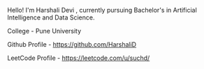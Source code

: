 Hello! I'm Harshali Devi , currently pursuing Bachelor's in Artificial Intelligence and Data Science.

College - Pune University

Github Profile - https://github.com/HarshaliD

LeetCode Profile - https://leetcode.com/u/suchd/
